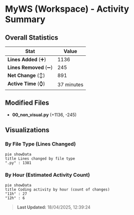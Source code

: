 # MyWS (Workspace) - Activity Summary 

## Overall Statistics

| Stat                   | Value                                                             |
| ---------------------- | ----------------------------------------------------------------- |
| **Lines Added** (➕)   | 1136                                          |
| **Lines Removed** (➖) | 245                                        |
| **Net Change** (↕)    | 891                |
| **Active Time** (⌚)   | 37 minutes |


## Modified Files
- **00_non_visual.py** (+1136, -245)

## Visualizations

### By File Type (Lines Changed)

```mermaid
pie showData
title Lines changed by file type
".py" : 1381
```

### By Hour (Estimated Activity Count)

```mermaid
pie showData
title Coding activity by hour (count of changes)
"11h" : 27
"12h" : 6
```


> **Last Updated:** 18/04/2025, 12:39:24